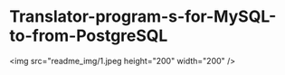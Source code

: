 # Translator-program-s-for-MySQL-to-from-PostgreSQL
<img src="readme_img/1.jpeg height="200" width="200" />
